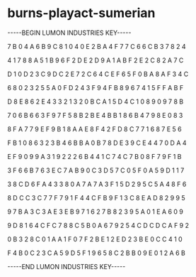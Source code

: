 # burns-playact-sumerian

-----BEGIN LUMON INDUSTRIES KEY-----

7 B 0 4 A 6 B 9 C 8 1 0 4 0 E 2 B A 4 F 7 7 C 6 6 C B 3 7 8 2 4

4 1 7 8 8 A 5 1 B 9 6 F 2 D E 2 D 9 A 1 A B F 2 E 2 C 8 2 A 7 C

D 1 0 D 2 3 C 9 D C 2 E 7 2 C 6 4 C E F 6 5 F 0 B A 8 A F 3 4 C

6 8 0 2 3 2 5 5 A 0 F D 2 4 3 F 9 4 F B 8 9 6 7 4 1 5 F F A B F

D 8 E 8 6 2 E 4 3 3 2 1 3 2 0 B C A 1 5 D 4 C 1 0 8 9 0 9 7 8 B

7 0 6 B 6 6 3 F 9 7 F 5 8 B 2 B E 4 B B 1 8 6 B 4 7 9 8 E 0 8 3

8 F A 7 7 9 E F 9 B 1 8 A A E 8 F 4 2 F D 8 C 7 7 1 6 8 7 E 5 6

F B 1 0 8 6 3 2 3 B 4 6 B B A 0 B 7 8 D E 3 9 C E 4 4 7 0 D A 4

E F 9 0 9 9 A 3 1 9 2 2 2 6 B 4 4 1 C 7 4 C 7 B 0 8 F 7 9 F 1 B

3 F 6 6 B 7 6 3 E C 7 A B 9 0 C 3 D 5 7 C 0 5 F 0 A 5 9 D 1 1 7

3 8 C D 6 F A 4 3 3 8 0 A 7 A 7 A 3 F 1 5 D 2 9 5 C 5 A 4 8 F 6

8 D C C 3 C 7 7 F 7 9 1 F 4 4 C F B 9 F 1 3 C 8 E A D 8 2 9 9 5

9 7 B A 3 C 3 A E 3 E B 9 7 1 6 2 7 B 8 2 3 9 5 A 0 1 E A 6 0 9

9 D 8 1 6 4 C F C 7 8 8 C 5 B 0 A 6 7 9 2 5 4 C D C D C A F 9 2

0 B 3 2 8 C 0 1 A A 1 F 0 7 F 2 B E 1 2 E D 2 3 B E 0 C C 4 1 0

F 4 B 0 C 2 3 C A 5 9 D 5 F 1 9 6 5 8 C 2 B B 0 9 E 0 1 2 A 6 B

-----END LUMON INDUSTRIES KEY-----
